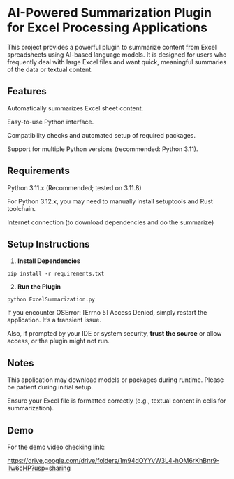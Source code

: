 # AI-Powered Summarization Plugin for Excel Processing Applications

This project provides a powerful plugin to summarize content from Excel spreadsheets using AI-based language models. It is designed for users who frequently deal with large Excel files and want quick, meaningful summaries of the data or textual content.

## Features

Automatically summarizes Excel sheet content.

Easy-to-use Python interface.

Compatibility checks and automated setup of required packages.

Support for multiple Python versions (recommended: Python 3.11).

## Requirements

Python 3.11.x (Recommended; tested on 3.11.8)

For Python 3.12.x, you may need to manually install setuptools and Rust toolchain.

Internet connection (to download dependencies and do the summarize)

## Setup Instructions


1. **Install Dependencies**

```
pip install -r requirements.txt
```

2. **Run the Plugin**

```
python ExcelSummarization.py
```

If you encounter OSError: [Errno 5] Access Denied, simply restart the application. It’s a transient issue.

Also, if prompted by your IDE or system security, **trust the source** or allow access, or the plugin might not run.

## Notes

This application may download models or packages during runtime. Please be patient during initial setup.

Ensure your Excel file is formatted correctly (e.g., textual content in cells for summarization).

## Demo

For the demo video checking link: 

https://drive.google.com/drive/folders/1m94dOYYvW3L4-hOM6rKhBnr9-Ilw6cHP?usp=sharing
